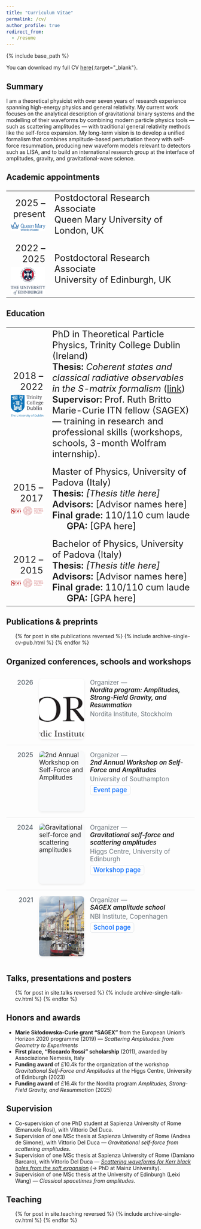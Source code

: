 ```yaml
---
title: "Curriculum Vitae"
permalink: /cv/
author_profile: true
redirect_from:
  - /resume
---
```


{% include base_path %}

You can download my full CV [here](/files/cv_Riccardo_Gonzo.pdf){:target="_blank"}<!--_-->.

## Summary
I am a theoretical physicist with over seven years of research experience spanning high-energy physics and general relativity. My current work focuses on the analytical description of gravitational binary systems and the modelling of their waveforms by combining modern particle physics tools — such as scattering amplitudes — with traditional general relativity methods like the self-force expansion.
My long-term vision is to develop a unified formalism that combines amplitude-based perturbation theory with self-force resummation, producing new waveform models relevant to detectors such as LISA, and to build an international research group at the interface of amplitudes, gravity, and gravitational-wave science.


## Academic appointments
<font size="5">
<table>
<tr>
  <td width="22%"><div align="right">2025&nbsp;–&nbsp;present<br>
    <img src='/images/qmul_logo.png' style="padding-top:7px;display:block;margin-right:10px;" width="130"></div>
  </td>
  <td width="80%">Postdoctoral Research Associate<br>
    Queen Mary University of London, UK
  </td>
</tr>

<tr><td></td></tr>

<tr>
  <td width="22%"><div align="right">2022&nbsp;–&nbsp;2025<br>
    <img src='/images/edinburgh_logo.png' style="padding-top:7px;display:block;margin-right:10px;" width="130"></div>
  </td>
  <td width="80%">Postdoctoral Research Associate<br>
    University of Edinburgh, UK
  </td>
</tr>
</table>
</font>


## Education
<font size="5">
<table>
<tr>
  <td width="22%"><div align="right">2018&nbsp;–&nbsp;2022<br>
    <img src='/images/tcd_logo.png' style="padding-top:7px;display:block;margin-right:10px;" width="130"></div>
  </td>
  <td width="80%">PhD in Theoretical Particle Physics, Trinity College Dublin (Ireland)<br>
    <span style="font-weight:600">Thesis:</span> <i>Coherent states and classical radiative observables in the S-matrix formalism</i> (<a href="http://www.tara.tcd.ie/handle/2262/98491" target="_blank">link</a>)<br>
    <span style="font-weight:600">Supervisor:</span> Prof. Ruth Britto<br>
    Marie-Curie ITN fellow (SAGEX) — training in research and professional skills (workshops, schools, 3-month Wolfram internship).
  </td>
</tr>

<tr><td></td></tr>

<tr>
  <td width="22%"><div align="right">2015&nbsp;–&nbsp;2017<br>
    <img src='/images/padova_logo.png' style="padding-top:7px;display:block;margin-right:10px;" width="130"></div>
  </td>
  <td width="80%">Master of Physics, University of Padova (Italy)<br>
    <span style="font-weight:600">Thesis:</span> <i>[Thesis title here]</i><br>
    <span style="font-weight:600">Advisors:</span> [Advisor names here]<br>
    <span style="font-weight:600">Final grade:</span> 110/110 cum laude &nbsp; &nbsp; &nbsp;
    <span style="font-weight:600">GPA:</span> [GPA here]
  </td>
</tr>

<tr><td></td></tr>

<tr>
  <td width="22%"><div align="right">2012&nbsp;–&nbsp;2015<br>
    <img src='/images/padova_logo.png' style="padding-top:7px;display:block;margin-right:10px;" width="130"></div>
  </td>
  <td width="80%">Bachelor of Physics, University of Padova (Italy)<br>
    <span style="font-weight:600">Thesis:</span> <i>[Thesis title here]</i><br>
    <span style="font-weight:600">Advisors:</span> [Advisor names here]<br>
    <span style="font-weight:600">Final grade:</span> 110/110 cum laude &nbsp; &nbsp; &nbsp;
    <span style="font-weight:600">GPA:</span> [GPA here]
  </td>
</tr>
</table>
</font>

<!---
## Funding
<font size="5">
<table>
  <tr>
    <td width="22%"><div align="right">Jan 2023 - Nov 2023<br>
		<img src="/images/logo_800anni.png" style="padding-top: 4px;display: block;margin-right:7px;" width="150"></div></td>
    <td width="80%">
	  <span style="font-weight:600">Research grant, Department of Mathematics, University of Padova</span><br>
    <span style="font-weight:600">Project: </span><i>Mathematical models for complex living systems: critical emergent phenomena from network interaction and optimization</i><br>
    <span style="font-weight:600">Amount: </span> € 23,889.84 <br>
   </td>
  </tr>
<td></td>
  <tr>
    <td width="22%"><div align="right">Oct 2019 - Dec 2022<br>
		<img src="/images/logo_800anni.png" style="padding-top: 4px;display: block;margin-right:7px;" width="150"></div></td>
    <td width="80%">
	  <span style="font-weight:600">Doctoral fellowship, University of Padova</span><br>
    <span style="font-weight:600">Amount: </span> ≈ € 70,000.00 <br>
   </td>
  </tr>
</table>
</font>
-->

## Publications & preprints
  <ul>{% for post in site.publications reversed %}
    {% include archive-single-cv-pub.html %}
  {% endfor %}</ul>


## Organized conferences, schools and workshops

<style>
  /* EVENTS LIST */
  .events { font-size: 1.05rem; }
  .event {
    display: flex;
    gap: 1rem;
    padding: 1rem 0;
    border-top: 1px solid #eee;
  }
  .event:first-child { border-top: 0; }

  .event .year {
    width: 4.5rem;
    text-align: right;
    color: #6c757d;
    font-weight: 600;
    line-height: 1.2;
    flex: 0 0 auto;
  }

  .event .thumb {
    width: 120px;
    height: 160px;
    flex: 0 0 auto;
    object-fit: cover;
    border-radius: 8px;
    box-shadow: 0 2px 6px rgba(0,0,0,0.08);
    background: #f8f9fa; /* graceful if image missing */
  }

  .event .body { flex: 1 1 auto; }

  .event .title { font-weight: 600; }
  .event .role  { color: #6c757d; }
  .event .loc   { color: #6c757d; margin-top: 0.25rem; }

  .event .links { margin-top: 0.35rem; }
  .event .link {
    display: inline-block;
    padding: 0.15rem 0.5rem;
    border-radius: 6px;
    border: 1px solid #dee2e6;
    text-decoration: none;
    color: #0d6efd;
    font-weight: 500;
    line-height: 1.2;
  }
  .event .link:hover { text-decoration: underline; }

  /* Mobile tweaks */
  @media (max-width: 640px) {
    .event { align-items: flex-start; }
    .event .year { width: 3.2rem; text-align: left; }
    .event .thumb { width: 100px; height: 140px; }
  }
</style>

<div class="events">

  <div class="event">
    <div class="year">2026</div>
    <img class="thumb" src="/images/nordita_logo.png" alt="Nordita program" loading="lazy">
    <div class="body">
      <div class="role">Organizer —</div>
      <div class="title"><i>Nordita program: Amplitudes, Strong-Field Gravity, and Resummation</i></div>
      <div class="loc">Nordita Institute, Stockholm</div>
      <!-- <div class="links"><a class="link" href="#" target="_blank" rel="noopener">Details</a></div> -->
    </div>
  </div>

  <div class="event">
    <div class="year">2025</div>
    <img class="thumb" src="/images/SFmeetsAmpl2.png" alt="2nd Annual Workshop on Self-Force and Amplitudes" loading="lazy">
    <div class="body">
      <div class="role">Organizer —</div>
      <div class="title"><i>2nd Annual Workshop on Self-Force and Amplitudes</i></div>
      <div class="loc">University of Southampton</div>
      <div class="links">
        <a class="link" href="https://indico.cern.ch/event/1485758/" target="_blank" rel="noopener">Event page</a>
      </div>
    </div>
  </div>

  <div class="event">
    <div class="year">2024</div>
    <img class="thumb" src="/images/SFmeetsAmpl1.png" alt="Gravitational self-force and scattering amplitudes" loading="lazy">
    <div class="body">
      <div class="role">Organizer —</div>
      <div class="title"><i>Gravitational self-force and scattering amplitudes</i></div>
      <div class="loc">Higgs Centre, University of Edinburgh</div>
      <div class="links">
        <a class="link" href="https://higgs.ph.ed.ac.uk/workshops/gravitational-self-force-and-scattering-amplitudes/" target="_blank" rel="noopener">Workshop page</a>
      </div>
    </div>
  </div>

  <div class="event">
    <div class="year">2021</div>
    <img class="thumb" src="/images/SAGEX_school.JPG" alt="SAGEX amplitude school" loading="lazy">
    <div class="body">
      <div class="role">Organizer —</div>
      <div class="title"><i>SAGEX amplitude school</i></div>
      <div class="loc">NBI Institute, Copenhagen</div>
      <div class="links">
        <a class="link" href="https://indico.nbi.ku.dk/event/1530/" target="_blank" rel="noopener">School page</a>
      </div>
    </div>
  </div>

</div>


## Talks, presentations and posters
  <ul>{% for post in site.talks reversed %}
    {% include archive-single-talk-cv.html %}
  {% endfor %}</ul>

## Honors and awards
* **Marie Skłodowska-Curie grant “SAGEX”** from the European Union’s Horizon 2020 programme (2019) — *Scattering Amplitudes: from Geometry to Experiments*  
* **First place, “Riccardo Rossi” scholarship** (2011), awarded by Associazione Nemesis, Italy  
* **Funding award** of £10.4k for the organization of the workshop *Gravitational Self-Force and Amplitudes* at the Higgs Centre, University of Edinburgh (2023)  
* **Funding award** of £16.4k for the Nordita program *Amplitudes, Strong-Field Gravity, and Resummation* (2025)  

## Supervision
* Co-supervision of one PhD student at Sapienza University of Rome (Emanuele Rosi), with Vittorio Del Duca.
* Supervision of one MSc thesis at Sapienza University of Rome (Andrea de Simone), with Vittorio Del Duca — *Gravitational self-force from scattering amplitudes*.
* Supervision of one MSc thesis at Sapienza University of Rome (Damiano Barcaro), with Vittorio Del Duca — *[Scattering waveforms for Kerr black holes from the soft expansion](https://arxiv.org/abs/2411.18632)* (→ PhD at Mainz University).
* Supervision of one MSc thesis at the University of Edinburgh (Leixi Wang) — *Classical spacetimes from amplitudes*.

## Teaching
  <ul>{% for post in site.teaching reversed %}
    {% include archive-single-cv.html %}
  {% endfor %}</ul>
